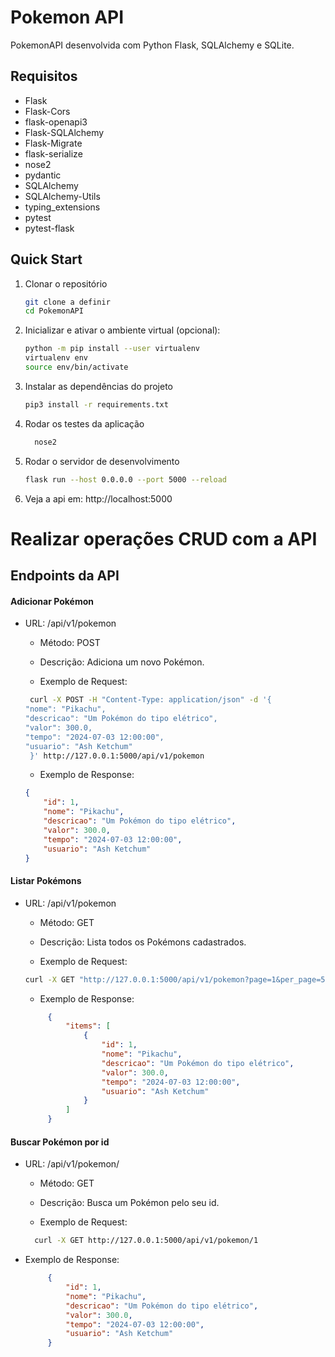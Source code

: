 # Pokemon API
PokemonAPI desenvolvida com Python Flask, SQLAlchemy e SQLite.

## Requisitos
- Flask
- Flask-Cors
- flask-openapi3
- Flask-SQLAlchemy
- Flask-Migrate
- flask-serialize
- nose2
- pydantic
- SQLAlchemy
- SQLAlchemy-Utils
- typing_extensions
- pytest
- pytest-flask

## Quick Start
1. Clonar o repositório
    ```bash
    git clone a definir
    cd PokemonAPI
    ```

2. Inicializar e ativar o ambiente virtual (opcional):
    ```bash
   python -m pip install --user virtualenv 
   virtualenv env
   source env/bin/activate
    ```

3. Instalar as dependências do projeto
    ```bash
    pip3 install -r requirements.txt
    ```
4. Rodar os testes da aplicação
    ```bash
      nose2
    ```
5. Rodar o servidor de desenvolvimento
    ```bash
    flask run --host 0.0.0.0 --port 5000 --reload
    ```

6. Veja a api em: http://localhost:5000

# Realizar operações CRUD com a API

## Endpoints da API

#### Adicionar Pokémon
- URL: /api/v1/pokemon
  - Método: POST

  - Descrição: Adiciona um novo Pokémon.

  - Exemplo de Request:
  ```Bash
   curl -X POST -H "Content-Type: application/json" -d '{
  "nome": "Pikachu",
  "descricao": "Um Pokémon do tipo elétrico",
  "valor": 300.0,
  "tempo": "2024-07-03 12:00:00",
  "usuario": "Ash Ketchum"
   }' http://127.0.0.1:5000/api/v1/pokemon
  ```
    - Exemplo de Response:
    ```json
    {
        "id": 1,
        "nome": "Pikachu",
        "descricao": "Um Pokémon do tipo elétrico",
        "valor": 300.0,
        "tempo": "2024-07-03 12:00:00",
        "usuario": "Ash Ketchum"
    }
    ```
#### Listar Pokémons
- URL: /api/v1/pokemon
  - Método: GET

  - Descrição: Lista todos os Pokémons cadastrados.

  - Exemplo de Request:
  ```Bash
  curl -X GET "http://127.0.0.1:5000/api/v1/pokemon?page=1&per_page=5"
    ```
   - Exemplo de Response:      
   ```json
        {
            "items": [
                {
                    "id": 1,
                    "nome": "Pikachu",
                    "descricao": "Um Pokémon do tipo elétrico",
                    "valor": 300.0,
                    "tempo": "2024-07-03 12:00:00",
                    "usuario": "Ash Ketchum"
                }
            ]
        }
   ```
#### Buscar Pokémon por id
  - URL: /api/v1/pokemon/<id>
    - Método: GET

    - Descrição: Busca um Pokémon pelo seu id.

    - Exemplo de Request:
    ```Bash
      curl -X GET http://127.0.0.1:5000/api/v1/pokemon/1
      ```
- Exemplo de Response:
   ```json
        {
            "id": 1,
            "nome": "Pikachu",
            "descricao": "Um Pokémon do tipo elétrico",
            "valor": 300.0,
            "tempo": "2024-07-03 12:00:00",
            "usuario": "Ash Ketchum"
        }
   ```   



